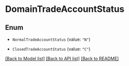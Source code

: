 # DomainTradeAccountStatus

## Enum


* `NormalTradeAccountStatus` (value: `"N"`)

* `ClosedTradeAccountStatus` (value: `"C"`)


[[Back to Model list]](../README.md#documentation-for-models) [[Back to API list]](../README.md#documentation-for-api-endpoints) [[Back to README]](../README.md)


